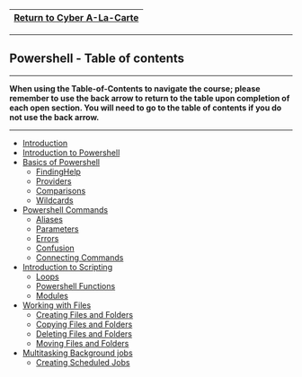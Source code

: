 |<a href="https://github.com/Tercileon/A-La-Cart" > Return to Cyber A-La-Carte </a>|
|---|

---

## Powershell - Table of contents

---

**When using the Table-of-Contents to navigate the course; please remember to use the back arrow to return to the table upon completion of each open section.  You will need to go to the table of contents if you do not use the back arrow.**

---

* [Introduction](README.md)
* [Introduction to Powershell](01_Intro_to_Powershell/01_Intro_to_Powershell.md)
* [Basics of Powershell](02_Basics_Of_Powershell/01_Powershell_Basics.md)
  * [FindingHelp](02_Basics_Of_Powershell/02_Finding_Help.md)
  * [Providers](02_Basics_Of_Powershell/04_Providers.md)
  * [Comparisons](02_Basics_Of_Powershell/06_Comparisons.md)
  * [Wildcards](02_Basics_Of_Powershell/07_Wildcards.md)
* [Powershell Commands](03_Powershell_Commands/01_Anatomy_of_a_command.md)
  * [Aliases](03_Powershell_Commands/02_Aliases.md)
  * [Parameters](03_Powershell_Commands/03_Parameters.md)
  * [Errors](03_Powershell_Commands/04_Errors.md)
  * [Confusion](03_Powershell_Commands/05_Confusion.md)
  * [Connecting Commands](03_Powershell_Commands/07_Connecting_Commands.md)
* [Introduction to Scripting](04_Powershell_Scripts/01_Intro_to_Scripting.md)
  * [Loops](04_Powershell_Scripts/03_Loops.md)
  * [Powershell Functions](04_Powershell_Scripts/05_Perf_labs.md)
  * [Modules](04_Powershell_Scripts/08_Modules.md)
* [Working with Files](05_Files_and_Folders/01_Working_with_Files.md)
  * [Creating Files and Folders](05_Files_and_Folders/02_Creating_Files_Folders.md)
  * [Copying Files and Folders](05_Files_and_Folders/03_Copying_Files_Folders.md)
  * [Deleting Files and Folders](05_Files_and_Folders/04_Deleting_Files_Folders.md)
  * [Moving Files and Folders](05_Files_and_Folders/05_Moving_Files_Folders.md)
* [Multitasking Background jobs](06_MultiTasking_background_jobs/01_Multi_tasking_windows_powershell.md)
  * [Creating Scheduled Jobs](06_MultiTasking_background_jobs/02_Creating_Scheduled_job.md)
